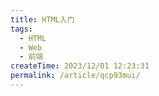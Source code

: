 ```yaml
---
title: HTML入门
tags:
  - HTML
  - Web
  - 前端
createTime: 2023/12/01 12:23:31
permalink: /article/qcp93mui/
---
```


